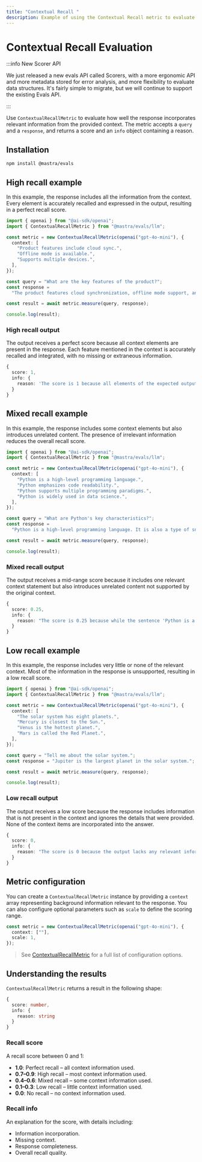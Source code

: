 ```yaml
---
title: "Contextual Recall "
description: Example of using the Contextual Recall metric to evaluate how well responses incorporate context information.
---
```


# Contextual Recall Evaluation

:::info New Scorer API

We just released a new evals API called Scorers, with a more ergonomic API and more metadata stored for error analysis, and more flexibility to evaluate data structures. It's fairly simple to migrate, but we will continue to support the existing Evals API.

:::

Use `ContextualRecallMetric` to evaluate how well the response incorporates relevant information from the provided context. The metric accepts a `query` and a `response`, and returns a score and an `info` object containing a reason.

## Installation

```bash copy
npm install @mastra/evals
```

## High recall example

In this example, the response includes all the information from the context. Every element is accurately recalled and expressed in the output, resulting in a perfect recall score.

```typescript filename="src/example-high-recall.ts" showLineNumbers copy
import { openai } from "@ai-sdk/openai";
import { ContextualRecallMetric } from "@mastra/evals/llm";

const metric = new ContextualRecallMetric(openai("gpt-4o-mini"), {
  context: [
    "Product features include cloud sync.",
    "Offline mode is available.",
    "Supports multiple devices.",
  ],
});

const query = "What are the key features of the product?";
const response =
  "The product features cloud synchronization, offline mode support, and the ability to work across multiple devices.";

const result = await metric.measure(query, response);

console.log(result);
```

### High recall output

The output receives a perfect score because all context elements are present in the response. Each feature mentioned in the context is accurately recalled and integrated, with no missing or extraneous information.

```typescript
{
  score: 1,
  info: {
    reason: 'The score is 1 because all elements of the expected output are fully supported by the corresponding nodes in retrieval context, specifically node(s) that detail cloud synchronization, offline mode support, and multi-device functionality.'
  }
}
```

## Mixed recall example

In this example, the response includes some context elements but also introduces unrelated content. The presence of irrelevant information reduces the overall recall score.

```typescript filename="src/example-mixed-recall.ts" showLineNumbers copy
import { openai } from "@ai-sdk/openai";
import { ContextualRecallMetric } from "@mastra/evals/llm";

const metric = new ContextualRecallMetric(openai("gpt-4o-mini"), {
  context: [
    "Python is a high-level programming language.",
    "Python emphasizes code readability.",
    "Python supports multiple programming paradigms.",
    "Python is widely used in data science.",
  ],
});

const query = "What are Python's key characteristics?";
const response =
  "Python is a high-level programming language. It is also a type of snake.";

const result = await metric.measure(query, response);

console.log(result);
```

### Mixed recall output

The output receives a mid-range score because it includes one relevant context statement but also introduces unrelated content not supported by the original context.

```typescript
{
  score: 0.25,
  info: {
    reason: "The score is 0.25 because while the sentence 'Python is a high-level programming language' aligns with node 1 in the retrieval context, the lack of mention of other relevant information from nodes 2, 3, and 4 indicates significant gaps in the overall context."
  }
}
```

## Low recall example

In this example, the response includes very little or none of the relevant context. Most of the information in the response is unsupported, resulting in a low recall score.

```typescript filename="src/example-low-recall.ts" showLineNumbers copy
import { openai } from "@ai-sdk/openai";
import { ContextualRecallMetric } from "@mastra/evals/llm";

const metric = new ContextualRecallMetric(openai("gpt-4o-mini"), {
  context: [
    "The solar system has eight planets.",
    "Mercury is closest to the Sun.",
    "Venus is the hottest planet.",
    "Mars is called the Red Planet.",
  ],
});

const query = "Tell me about the solar system.";
const response = "Jupiter is the largest planet in the solar system.";

const result = await metric.measure(query, response);

console.log(result);
```

### Low recall output

The output receives a low score because the response includes information that is not present in the context and ignores the details that were provided. None of the context items are incorporated into the answer.

```typescript
{
  score: 0,
  info: {
    reason: "The score is 0 because the output lacks any relevant information from the node(s) in retrieval context, failing to address key aspects such as the number of planets, Mercury's position, Venus's temperature, and Mars's nickname."
  }
}
```

## Metric configuration

You can create a `ContextualRecallMetric` instance by providing a `context` array representing background information relevant to the response. You can also configure optional parameters such as `scale` to define the scoring range.

```typescript showLineNumbers copy
const metric = new ContextualRecallMetric(openai("gpt-4o-mini"), {
  context: [""],
  scale: 1,
});
```

> See [ContextualRecallMetric](/docs/reference/evals/contextual-recall) for a full list of configuration options.

## Understanding the results

`ContextualRecallMetric` returns a result in the following shape:

```typescript
{
  score: number,
  info: {
    reason: string
  }
}
```

### Recall score

A recall score between 0 and 1:

- **1.0**: Perfect recall – all context information used.
- **0.7–0.9**: High recall – most context information used.
- **0.4–0.6**: Mixed recall – some context information used.
- **0.1–0.3**: Low recall – little context information used.
- **0.0**: No recall – no context information used.

### Recall info

An explanation for the score, with details including:

- Information incorporation.
- Missing context.
- Response completeness.
- Overall recall quality.

<GithubLink
  outdated={true}
  marginTop='mt-16'
  link="https://github.com/mastra-ai/mastra/blob/main/examples/basics/evals/contextual-recall"
/>
